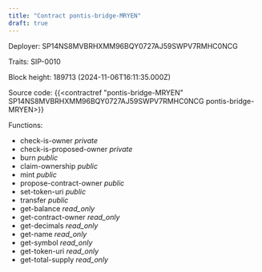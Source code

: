 ```yaml
---
title: "Contract pontis-bridge-MRYEN"
draft: true
---
```

Deployer: SP14NS8MVBRHXMM96BQY0727AJ59SWPV7RMHC0NCG

Traits:
 SIP-0010



Block height: 189713 (2024-11-06T16:11:35.000Z)

Source code: {{<contractref "pontis-bridge-MRYEN" SP14NS8MVBRHXMM96BQY0727AJ59SWPV7RMHC0NCG pontis-bridge-MRYEN>}}

Functions:

* check-is-owner _private_
* check-is-proposed-owner _private_
* burn _public_
* claim-ownership _public_
* mint _public_
* propose-contract-owner _public_
* set-token-uri _public_
* transfer _public_
* get-balance _read_only_
* get-contract-owner _read_only_
* get-decimals _read_only_
* get-name _read_only_
* get-symbol _read_only_
* get-token-uri _read_only_
* get-total-supply _read_only_

